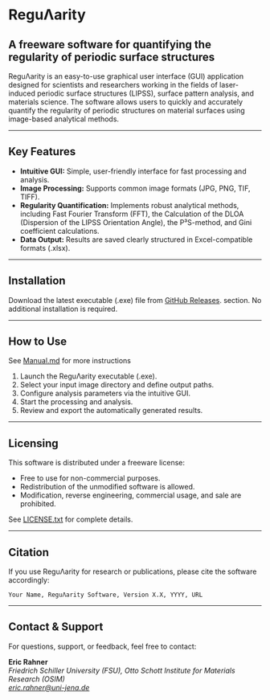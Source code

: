 # ReguΛarity

## A freeware software for quantifying the regularity of periodic surface structures

ReguΛarity is an easy-to-use graphical user interface (GUI) application designed for scientists and researchers working in the fields of laser-induced periodic surface structures (LIPSS), surface pattern analysis, and materials science. The software allows users to quickly and accurately quantify the regularity of periodic structures on material surfaces using image-based analytical methods.

---

## Key Features

- **Intuitive GUI:** Simple, user-friendly interface for fast processing and analysis.
- **Image Processing:** Supports common image formats (JPG, PNG, TIF, TIFF).
- **Regularity Quantification:** Implements robust analytical methods, including Fast Fourier Transform (FFT), the Calculation of the DLOA (Dispersion of the LIPSS Orientation Angle), the P³S-method, and Gini coefficient calculations.
- **Data Output:** Results are saved clearly structured in Excel-compatible formats (.xlsx).

---

## Installation

Download the latest executable (.exe) file from [GitHub Releases](https://github.com/fs-ericr/Regularity---Quantification-of-the-Regularity-of-surface-structures/releases). section. No additional installation is required.

---

## How to Use
See [Manual.md](Manual.md) for more instructions

1. Launch the ReguΛarity executable (.exe).
2. Select your input image directory and define output paths.
3. Configure analysis parameters via the intuitive GUI.
4. Start the processing and analysis.
5. Review and export the automatically generated results.

---

## Licensing

This software is distributed under a freeware license:
- Free to use for non-commercial purposes.
- Redistribution of the unmodified software is allowed.
- Modification, reverse engineering, commercial usage, and sale are prohibited.

See [LICENSE.txt](LICENSE.txt) for complete details.

---

## Citation

If you use ReguΛarity for research or publications, please cite the software accordingly:

```
Your Name, ReguΛarity Software, Version X.X, YYYY, URL
```

---

## Contact & Support

For questions, support, or feedback, feel free to contact:

**Eric Rahner**  
*Friedrich Schiller University (FSU), Otto Schott Institute for Materials Research (OSIM)*  
*eric.rahner@uni-jena.de*

